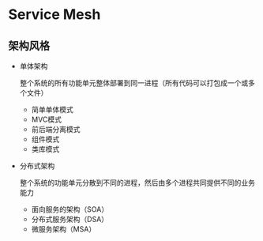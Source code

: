 # Service Mesh

## 架构风格

* 单体架构

  整个系统的所有功能单元整体部署到同一进程（所有代码可以打包成一个或多个文件）

  * 简单单体模式
  * MVC模式
  * 前后端分离模式
  * 组件模式
  * 类库模式

* 分布式架构

  整个系统的功能单元分散到不同的进程，然后由多个进程共同提供不同的业务能力

  * 面向服务的架构（SOA）
  * 分布式服务架构（DSA）
  * 微服务架构（MSA）
